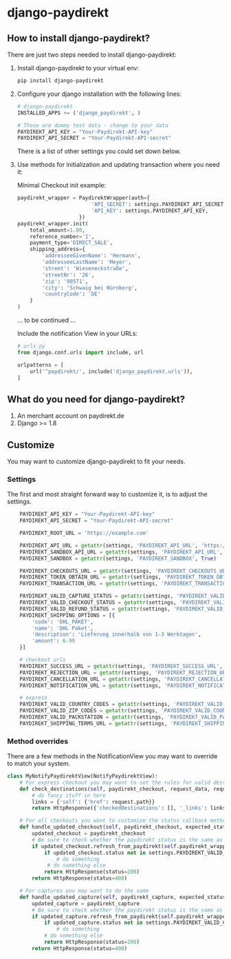 # django-paydirekt

## How to install django-paydirekt?

There are just two steps needed to install django-paydirekt:

1. Install django-paydirekt to your virtual env:

	```bash
	pip install django-paydirekt
	```

2. Configure your django installation with the following lines:

	```python
    # django-paydirekt
    INSTALLED_APPS += ('django_paydirekt', )

    # Those are dummy test data - change to your data
    PAYDIREKT_API_KEY = "Your-Paydirekt-API-key"
    PAYDIREKT_API_SECRET = "Your-Paydirekt-API-secret"
	```

    There is a list of other settings you could set down below.

3. Use methods for initialization and updating transaction where you need it:

    Minimal Checkout init example:

	```python
    paydirekt_wrapper = PaydirektWrapper(auth={
                            'API_SECRET': settings.PAYDIREKT_API_SECRET,
                            'API_KEY': settings.PAYDIREKT_API_KEY,
                        })
    paydirekt_wrapper.init(
        total_amount=1.00,
        reference_number='1',
        payment_type='DIRECT_SALE',
        shipping_address={
            'addresseeGivenName': 'Hermann',
            'addresseeLastName': 'Meyer',
            'street': 'Wieseneckstraße',
            'streetNr': '26',
            'zip': '90571',
            'city': 'Schwaig bei Nürnberg',
            'countryCode': 'DE'
        }
    )

	```

	... to be continued ...

    Include the notification View in your URLs:

	```python
    # urls.py
    from django.conf.urls import include, url

    urlpatterns = [
        url('^paydirekt/', include('django_paydirekt.urls')),
    ]
	```

## What do you need for django-paydirekt?

1. An merchant account on paydirekt.de
2. Django >= 1.8

## Customize

You may want to customize django-paydirekt to fit your needs.

### Settings

The first and most straight forward way to customize it, is to adjust the settings.

```python
    PAYDIREKT_API_KEY = "Your-Paydirekt-API-key"
    PAYDIREKT_API_SECRET = "Your-Paydirekt-API-secret"

    PAYDIREKT_ROOT_URL = 'https://example.com'

    PAYDIREKT_API_URL = getattr(settings, 'PAYDIREKT_API_URL', 'https://api.paydirekt.de')
    PAYDIREKT_SANDBOX_API_URL = getattr(settings, 'PAYDIREKT_API_URL', 'https://api.sandbox.paydirekt.de')
    PAYDIREKT_SANDBOX = getattr(settings, 'PAYDIREKT_SANDBOX', True)

    PAYDIREKT_CHECKOUTS_URL = getattr(settings, 'PAYDIREKT_CHECKOUTS_URL', '/api/checkout/v1/checkouts')
    PAYDIREKT_TOKEN_OBTAIN_URL = getattr(settings, 'PAYDIREKT_TOKEN_OBTAIN_URL', '/api/merchantintegration/v1/token/obtain')
    PAYDIREKT_TRANSACTION_URL = getattr(settings, 'PAYDIREKT_TRANSACTION_URL', '/api/reporting/v1/reports/transactions')

    PAYDIREKT_VALID_CAPTURE_STATUS = getattr(settings, 'PAYDIREKT_VALID_CAPTURE_STATUS', ['PENDING', 'SUCCESSFUL'])
    PAYDIREKT_VALID_CHECKOUT_STATUS = getattr(settings, 'PAYDIREKT_VALID_CHECKOUT_STATUS', ['OPEN', 'PENDING', 'APPROVED'])
    PAYDIREKT_VALID_REFUND_STATUS = getattr(settings, 'PAYDIREKT_VALID_REFUND_STATUS', ['PENDING', 'SUCCESSFUL'])
    PAYDIREKT_SHIPPING_OPTIONS = [{
        'code': 'DHL_PAKET',
        'name': 'DHL Paket',
        'description': 'Lieferung innerhalb von 1-3 Werktagen',
        'amount': 6.99
    }]

    # checkout urls
    PAYDIREKT_SUCCESS_URL = getattr(settings, 'PAYDIREKT_SUCCESS_URL', '/')
    PAYDIREKT_REJECTION_URL = getattr(settings, 'PAYDIREKT_REJECTION_URL', '/')
    PAYDIREKT_CANCELLATION_URL = getattr(settings, 'PAYDIREKT_CANCELLATION_URL', '/')
    PAYDIREKT_NOTIFICATION_URL = getattr(settings, 'PAYDIREKT_NOTIFICATION_URL', '/paydirekt/notify/')

    # express
    PAYDIREKT_VALID_COUNTRY_CODES = getattr(settings, 'PAYDIREKT_VALID_COUNTRY_CODES', ['DE'])
    PAYDIREKT_VALID_ZIP_CODES = getattr(settings, 'PAYDIREKT_VALID_COUNTRY_CODES', ['*'])
    PAYDIREKT_VALID_PACKSTATION = getattr(settings, 'PAYDIREKT_VALID_PACKSTATION', True)
    PAYDIREKT_SHIPPING_TERMS_URL = getattr(settings, 'PAYDIREKT_SHIPPING_TERMS_URL', '/')
```

### Method overrides

There are a few methods in the NotificationView you may want to override to match your system.

```python
class MyNotifyPaydirektView(NotifyPaydirektView):
    # For express checkout you may want to set the rules for valid destinations
    def check_destinations(self, paydirekt_checkout, request_data, request):
        # do fancy stuff in here
        links = {'self': {'href': request.path}}
        return HttpResponse({'checkedDestinations': [], '_links': links}, status=200, content_type='application/hal+json;charset=UTF-8')

    # For all checkouts you want to customize the status callback method
    def handle_updated_checkout(self, paydirekt_checkout, expected_status=None):
        updated_checkout = paydirekt_checkout
        # Be sure to check whether the paydirekt status is the same as in the notification for security reasons
        if updated_checkout.refresh_from_paydirekt(self.paydirekt_wrapper, expected_status=expected_status):
            if updated_checkout.status not in settings.PAYDIREKT_VALID_CHECKOUT_STATUS:
                # do something
             # do something else
            return HttpResponse(status=200)
        return HttpResponse(status=400)

    # For captures you may want to do the same
    def handle_updated_capture(self, paydirekt_capture, expected_status=None):
        updated_capture = paydirekt_capture
        # Be sure to check whether the paydirekt status is the same as in the notification for security reasons
        if updated_capture.refresh_from_paydirekt(self.paydirekt_wrapper, expected_status=expected_status):
            if updated_capture.status not in settings.PAYDIREKT_VALID_CAPTURE_STATUS:
                # do something
            # do something else
            return HttpResponse(status=200)
        return HttpResponse(status=400)
```
